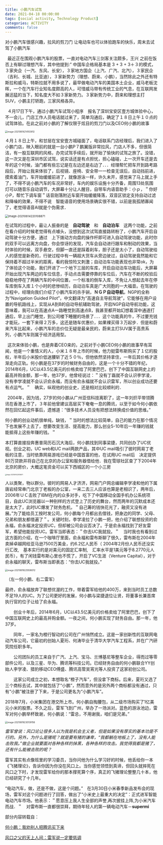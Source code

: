 ```yaml
---
title: 小鹏汽车试驾
date: 2021-04-18 00:00:00
tags: [social activity, Technology Product]
categories: ACTIVITY
comments: false
---
```


对小鹏汽车很感兴趣，拉风的剪刀门 让电动车也可以体验跑车的快乐，周末去试驾了小鹏汽车

<!--more-->

&nbsp;&nbsp;最近正在围观小鹏汽车的股票，一直对电动汽车三剑客关注颇多，王兴 之前在饭否上有聊过理想汽车，其中他提到:” 中国车企格局基本是 3 + 3 + 3＋３的模式，３家央企（一汽、东风、长安），３家地方国企（上汽、广汽、北汽），３家民企（吉利、长城、比亚迪），３家新势力（理想、蔚来、小鹏），当然除此之外还有特斯拉和威马，特斯拉就不用多说了，最早做电动汽车的美国本土企业，威马老板沈晖，一个在汽车行业知名度颇高的人，可惜威马带有传统工业的气息，在互联网发展迅猛的当下，知名度大不如３家新势力。３家新势力中，蔚来和理想主打SUV，小鹏主打轿跑，三家风格各异。

&nbsp;&nbsp;４月17日下午，通过小鹏汽车试驾小程序　报名了深圳宝安区壹方城体验中心，不一会儿，门店工作人员电话就过来了，简单沟通后，确定了１８日上午１０点的试驾体验。在此之前对小鹏的了解仅限于炫目的剪刀门以及CEO何小鹏的故事

<img src="小鹏汽车试驾/image/image-20210614214103812.png" alt="image-20210614214103812" style="zoom:50%;" />

４月１８日上午，和甘层在宝安壹方城碰面了，电话联系门店经理后，我们进入了小鹏门店，映入眼前的就是一台小鹏P７鹏翼版非常拉风，门店人不多，但很简洁，有一股互联网的风格，办完试驾手续后，就开始了愉快的试驾之旅了。没错，这一次又是在深圳市区试驾，说实话还是有点担忧，担心磕碰，上一次开车还是去年的这个时候，油门都有些忘记是在左边还是右边了．．．经理帮忙把车开到路考路段后，开始让我来体验了，后视镜、座椅、安全带一一检查无误后，自动挡前进，摸索着油门，车开始缓缓前进了，就像游泳一样，许久未开，感觉来了马上就上手了，不得不说小鹏汽车的车况非常好，车内的娱乐设施十分齐备，周围13处氛围灯可以随音乐自动调节，大屏幕十分让人醒目，自带车内语音助手：小ｐ，＂你好小P，帮忙下调车窗＂话音刚落附近车窗开始缓缓降落，双音区锁定支持自动过滤和降噪的效果，不得不说　智能语音的使用场景确实很不错，以前是我孤陋寡闻了，老觉得语音AI就是个伪需求．

<img src="小鹏汽车试驾/image/image-20210614220108871.png" alt="image-20210614220108871" style="zoom:67%;" />

在试驾的过程中，最让人振奋的是　**自动驾驶**　和　**自动泊车**　这两个功能，之前在看介绍的时候老觉得有点噱头，没想到这次试驾直接路转粉了，小鹏汽车开启自动驾驶十分方便，通过　上下拨动方向盘的操作杆即可进入自动驾驶功能，此时你的双手可以远离方向盘，你会惊讶的发现，汽车会自动进行跟车和制动的效果，当时体验的时候，双手悬空，但脚一直还是踩着刹车，胆子还是太小了，自动驾驶给人的感觉是新奇的，行驶过程中有一辆超大货车从旁边驶过，自动驾驶竟然能和它保持着不超过半米的距离，看的我惊险又刺激；自动泊车功能表现也非常ok，为了体验这个功能，我们开进了一个地下三层的车库，开启自动泊车功能后，大屏幕开始出现汽车两边的车位信息，手动点击需要停靠的车位后，汽车在不断的校验后稳稳地停在了两辆汽车的中间位置，一个标准的倒车入库，不免让人想起去年在停车库倒车入库１个小时的悲惨经历，自动泊车真是广大同胞的一大福音。在驾驶的过程中，经理向我们介绍了小鹏汽车的杀手锏，**ＮＧＰ自动导航**，NGP的全称为“Navigation Guided Pilot”，中文翻译为“高速自主导航驾驶”，它能够在用户设置的导航路线上，实现从A到B的自动导航辅助驾驶。开启NGP自动导航功能，这意味着，我可以在高速点A一路睡觉到高速点B，我甚至都开始幻想着深中通道打通后，早上出门睡觉，到公司楼下睡醒的场景了．．．这个功能真的牛，不过要充钱才能玩，一套下来得２万多，这还是随车优惠价，如果裸买得３万起步．但是和蔚来汽车比起来，小鹏汽车的总价位无疑是最亲民的，蔚来主打SUV属于高贵系列，小鹏汽车则属于经济适用型。

&nbsp;&nbsp;这次来体验小鹏，也是奔着CEO来的，之前对于小鹏CEO何小鹏的故事早有耳闻，他是一个重情义的人，小米１８年上市的时候，他力挺雷布斯购买了１亿的股权，半年后小米股价低迷腰斩了近５０％，但他依然坚持拿住，一年后其价格才逐渐走向正轨。何小鹏是在37岁的时候财务自由的，这是一个十分不错的年纪，2014年6月，UC以43.5亿美元的价格卖给了阿里巴巴，创下了中国互联网史上的最高并购金额，那一年，他37岁。他曾经说过：＂没有丁磊就不会认识李学凌，没有李学凌就不会认识俞永福，而没有俞永福就不会认识雷军，所以创业成功还要有点运气。＂　确实，纵观他的创业史，还是相对比较顺利的．

&nbsp;&nbsp;2004年，因为钱，27岁的何小鹏从广州亚信科技离职了，这一年刘炽平带领腾讯在香港上市了，３年前他曾建议高层买下奄奄一息的腾讯，以至于如今何小鹏依然在回忆起这件事后，遗憾道：“很多技术人员没有把想法转换成价值的思维。”

何小鹏的创业动机很单纯，缺钱，＂当时的想法比较简单，自己的能力在那个情况下也发展不上去了，想要改变生活、提高能力，那么创业5-10年后一年赚的钱就能抵得上这些年赚的钱。＂

本打算直接投奔惠普简历石沉大海后，何小鹏找到同事梁捷，共同创办了UC优视。创业之初，UC web和UC mail两款产品，其中UC mail吸引了彼时网易丁老板的注意，当时依靠网易游戏已经是中国首富的他，在试用UC mail后　决定提供80万贷款并将自己在北京的办公室和服务器借给他．我在雪球社区查了下2004年北京的房价，大概这笔资金可以买下西城区的一个小三房

<img src="小鹏汽车试驾/image/image-20210619223549361.png" alt="image-20210614220108871" style="zoom:30%;" />



人以类聚，物以群分。彼时的网易人才济济，网易门户网总编辑李学凌和他的下属唐岩经常串门北京丁老板的办公室，一来二去三人应该也算是老相识了，两年后，2006年ＵＣ击败了IBM在内的众多对手，吃下了中国移动全国手机办公系统项目，自此UC浏览器以一种别样的方式登上了历史的舞台，然而两年的沉默成本还是太大了，此时UC爆发了财务危机，＂自己筹的钱快花光了，融资又没有进展。”为了能给员工按时发公司，何小鹏每个月都出去借钱，把身边的同学、父母、兄弟和朋友都借遍了＂。关键时刻，李学凌拉了小鹏一把，他介绍了联想投资的俞永福，俞永福决定投资UC，但却被公司会议否决了。于是俞永福找到了好友雷军，希望他能投资UC。雷军当即表态：＂你去UC我就投。＂　当时我也有看到过这方面的介绍，在一个咖啡厅里面，俞永福和雷布斯聊了很久，雷布斯在2004年卖掉卓越网给亚马逊7500万美金，约6.2亿人民币（ 2004年2月份人民币还没实行汇改,　基本实行的是对美元的固定汇率制,　汇率水平是1美元等于8.2770元人民币），有了闲钱雷布斯心里也不慌了，开启了VC生涯（Venture Capital），对于俞永福的聊天，雷布斯当即表态：“你去UC我就投。”　

<img src="小鹏汽车试驾/image/image-20210619225506012.png" alt="image-20210619225506012" style="zoom:50%;" />

​																			（左一何小鹏、右二雷军）

最终，俞永福放弃了联想优渥的工作，带着雷军给他的400万，来到当时员工总数不足19人的UC。为了公司更好的发展，何小鹏与梁捷退位让贤，将董事长兼首席执行官的位子让给了俞永福。

　　创业十年后，2014年6月，UC以43.5亿美元的价格卖给了阿里巴巴，创下了中国互联网史上的最高并购金额。一夜之间，何小鹏实现了财务自由。那一年，他37岁。

　　同年，一家名为橙行智动的公司在广州悄然成立。这是一家创新性的互联网电动汽车公司，它最初的创始人夏珩、何涛毕业于清华大学汽车工程系，并在广汽研究院任职多年。

　　公司团队的员工来自于广汽、上汽、宝马、兰博基尼等整车企业，得而过等零部件公司，以及三星、华为、腾讯等科技公司。已经财务自由的何小鹏联合YY创始人李学凌、猎豹移动CEO傅盛、腾讯高管吴宵光等人投资了这家初创公司。

　　这家公司成立之初，本想取名“橙子汽车”，但没拿下商标。后来，夏珩又选了三个商标去试，其中就包括了“小鹏”，然而意外的是另外两个商标都没有通过，只有“小鹏”被注册了下来，于是公司更名为“小鹏汽车”。　　

2018年7月，小米集团在港交所上市。何小鹏自掏腰包，从二级市场购买了1亿美元小米的股票。不久之后，雷军飞到广州，举办了一场派对。蓝色的游泳池边，雷军对何小鹏举杯致谢，何小鹏说：“雷总，不用谢我，咱们是兄弟。”

<img src="小鹏汽车试驾/image/image-20210619230139156.png" alt="image-20210619230139156" style="zoom:50%;" />

*雷军曾说：风口论让很多人以为我是机会主义者，但是如果没有厚实的基本功是不行的。另外，为什么是猪呢？就是要有猪的谦卑，“我都躺在地板上了，没有人能击败我。”做企业就要面对各种各样的抹黑，各种各样的攻击。我觉得我都是猪了，还有什么能被击败的呢？*

雷军其实有点像班里的学习委员，当你问他为什么学习好的时候，他丢给你一本《飞猪理论》，告诉你因为你没在风口上。当你感觉领悟到真谛，但回头就摔死在风口之下时，才发现雷军给你的那本撑死算个序，真正的飞猪理论整整几十本，他已经研究了十几年。

“电动汽车，做，还是不做，这是个问题。”　在3月30日小米春季新品发布会的现场，雷军对这个问题进行了回答，做出了“小米史上最重大的决定”：正式进军智能电动汽车市场。他表示：＂愿意压上我人生全部的声誉,再次披挂上阵,为小米汽车而战．＂　对雷布斯一直都很崇拜，期待年轻人的第一辆电动汽车－**supermi**　



部分内容转载自：

[何小鹏：我劝别人把腾讯买下来](https://www.163.com/dy/article/FNN9U5AV0527840B.html)

[风口之父的天上人间：雷军说一定要低调](https://www.iyiou.com/analysis/2017092756161)

